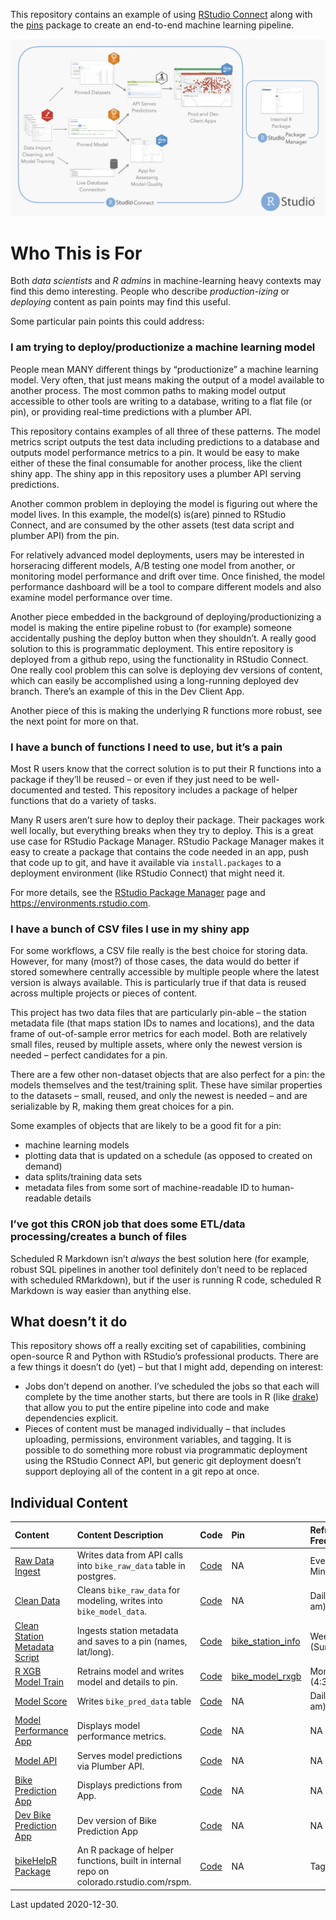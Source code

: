 This repository contains an example of using [RStudio
Connect](https://rstudio.com/products/connect/) along with the
[pins](https://github.com/rstudio/pins) package to create an end-to-end
machine learning pipeline.

![](./img/arrows.png)

Who This is For
===============

Both *data scientists* and *R admins* in machine-learning heavy contexts
may find this demo interesting. People who describe *production-izing*
or *deploying* content as pain points may find this useful.

Some particular pain points this could address:

### I am trying to deploy/productionize a machine learning model

People mean MANY different things by “productionize” a machine learning
model. Very often, that just means making the output of a model
available to another process. The most common paths to making model
output accessible to other tools are writing to a database, writing to a
flat file (or pin), or providing real-time predictions with a plumber
API.

This repository contains examples of all three of these patterns. The
model metrics script outputs the test data including predictions to a
database and outputs model performance metrics to a pin. It would be
easy to make either of these the final consumable for another process,
like the client shiny app. The shiny app in this repository uses a
plumber API serving predictions.

Another common problem in deploying the model is figuring out where the
model lives. In this example, the model(s) is(are) pinned to RStudio
Connect, and are consumed by the other assets (test data script and
plumber API) from the pin.

For relatively advanced model deployments, users may be interested in
horseracing different models, A/B testing one model from another, or
monitoring model performance and drift over time. Once finished, the
model performance dashboard will be a tool to compare different models
and also examine model performance over time.

Another piece embedded in the background of deploying/productionizing a
model is making the entire pipeline robust to (for example) someone
accidentally pushing the deploy button when they shouldn’t. A really
good solution to this is programmatic deployment. This entire repository
is deployed from a github repo, using the functionality in RStudio
Connect. One really cool problem this can solve is deploying dev
versions of content, which can easily be accomplished using a
long-running deployed dev branch. There’s an example of this in the Dev
Client App.

Another piece of this is making the underlying R functions more robust,
see the next point for more on that.

### I have a bunch of functions I need to use, but it’s a pain

Most R users know that the correct solution is to put their R functions
into a package if they’ll be reused – or even if they just need to be
well-documented and tested. This repository includes a package of helper
functions that do a variety of tasks.

Many R users aren’t sure how to deploy their package. Their packages
work well locally, but everything breaks when they try to deploy. This
is a great use case for RStudio Package Manager. RStudio Package Manager
makes it easy to create a package that contains the code needed in an
app, push that code up to git, and have it available via
`install.packages` to a deployment environment (like RStudio Connect)
that might need it.

For more details, see the [RStudio Package
Manager](https://rstudio.com/products/package-manager/) page and
<a href="https://environments.rstudio.com" class="uri">https://environments.rstudio.com</a>.

### I have a bunch of CSV files I use in my shiny app

For some workflows, a CSV file really is the best choice for storing
data. However, for many (most?) of those cases, the data would do better
if stored somewhere centrally accessible by multiple people where the
latest version is always available. This is particularly true if that
data is reused across multiple projects or pieces of content.

This project has two data files that are particularly pin-able – the
station metadata file (that maps station IDs to names and locations),
and the data frame of out-of-sample error metrics for each model. Both
are relatively small files, reused by multiple assets, where only the
newest version is needed – perfect candidates for a pin.

There are a few other non-dataset objects that are also perfect for a
pin: the models themselves and the test/training split. These have
similar properties to the datasets – small, reused, and only the newest
is needed – and are serializable by R, making them great choices for a
pin.

Some examples of objects that are likely to be a good fit for a pin:

-   machine learning models
-   plotting data that is updated on a schedule (as opposed to created
    on demand)
-   data splits/training data sets
-   metadata files from some sort of machine-readable ID to
    human-readable details

### I’ve got this CRON job that does some ETL/data processing/creates a bunch of files

Scheduled R Markdown isn’t *always* the best solution here (for example,
robust SQL pipelines in another tool definitely don’t need to be
replaced with scheduled RMarkdown), but if the user is running R code,
scheduled R Markdown is way easier than anything else.

What doesn’t it do
------------------

This repository shows off a really exciting set of capabilities,
combining open-source R and Python with RStudio’s professional products.
There are a few things it doesn’t do (yet) – but that I might add,
depending on interest:

-   Jobs don’t depend on another. I’ve scheduled the jobs so that each
    will complete by the time another starts, but there are tools in R
    (like [drake](https://github.com/ropensci/drake)) that allow you to
    put the entire pipeline into code and make dependencies explicit.
-   Pieces of content must be managed individually – that includes
    uploading, permissions, environment variables, and tagging. It is
    possible to do something more robust via programmatic deployment
    using the RStudio Connect API, but generic git deployment doesn’t
    support deploying all of the content in a git repo at once.

Individual Content
------------------

<table>
<colgroup>
<col style="width: 23%" />
<col style="width: 22%" />
<col style="width: 29%" />
<col style="width: 18%" />
<col style="width: 4%" />
</colgroup>
<thead>
<tr class="header">
<th style="text-align: left;">Content</th>
<th style="text-align: left;">Content Description</th>
<th style="text-align: left;">Code</th>
<th style="text-align: left;">Pin</th>
<th style="text-align: left;">Refresh Frequency</th>
</tr>
</thead>
<tbody>
<tr class="odd">
<td style="text-align: left;"><a href="https://colorado.rstudio.com/rsc/bike_intake_raw">Raw Data Ingest</a></td>
<td style="text-align: left;">Writes data from API calls into <code>bike_raw_data</code> table in postgres.</td>
<td style="text-align: left;"><a href="https://github.com/rstudio/bike_predict/blob/master/ETL/intake_raw/ETL_raw_into_db.Rmd">Code</a></td>
<td style="text-align: left;">NA</td>
<td style="text-align: left;">Every 20 Minutes</td>
</tr>
<tr class="even">
<td style="text-align: left;"><a href="https://colorado.rstudio.com/rsc/bike_clean_raw">Clean Data</a></td>
<td style="text-align: left;">Cleans <code>bike_raw_data</code> for modeling, writes into <code>bike_model_data</code>.</td>
<td style="text-align: left;"><a href="https://github.com/rstudio/bike_predict/blob/master/ETL/clean_raw/ETL_clean_raw.Rmd">Code</a></td>
<td style="text-align: left;">NA</td>
<td style="text-align: left;">Daily (4 am)</td>
</tr>
<tr class="odd">
<td style="text-align: left;"><a href="https://colorado.rstudio.com/rsc/bike_station_data_ingest">Clean Station Metadata Script</a></td>
<td style="text-align: left;">Ingests station metadata and saves to a pin (names, lat/long).</td>
<td style="text-align: left;"><a href="https://github.com/rstudio/bike_predict/blob/master/ETL/station_api_to_pin/ETL_station_api_to_pin.Rmd">Code</a></td>
<td style="text-align: left;"><a href="https://colorado.rstudio.com/rsc/bike_station_info">bike_station_info</a></td>
<td style="text-align: left;">Weekly (Sundays)</td>
</tr>
<tr class="even">
<td style="text-align: left;"><a href="https://colorado.rstudio.com/rsc/bike_train_rxgb">R XGB Model Train</a></td>
<td style="text-align: left;">Retrains model and writes model and details to pin.</td>
<td style="text-align: left;"><a href="https://github.com/rstudio/bike_predict/blob/master/Model/build_rxgb/build_rxgb.Rmd">Code</a></td>
<td style="text-align: left;"><a href="https://colorado.rstudio.com/rsc/bike_model_rxgb">bike_model_rxgb</a></td>
<td style="text-align: left;">Monthly (4:30 am)</td>
</tr>
<tr class="odd">
<td style="text-align: left;"><a href="https://colorado.rstudio.com/rsc/bike_model_metrics_script">Model Score</a></td>
<td style="text-align: left;">Writes <code>bike_pred_data</code> table</td>
<td style="text-align: left;"><a href="https://github.com/rstudio/bike_predict/blob/master/Model/model_quality_metrics/model_quality_metrics.Rmd">Code</a></td>
<td style="text-align: left;">NA</td>
<td style="text-align: left;">Daily (5 am)</td>
</tr>
<tr class="even">
<td style="text-align: left;"><a href="https://colorado.rstudio.com/rsc/bike_model_performance_app">Model Performance App</a></td>
<td style="text-align: left;">Displays model performance metrics.</td>
<td style="text-align: left;"><a href="https://github.com/rstudio/bike_predict/blob/master/App/model_performance/app.R">Code</a></td>
<td style="text-align: left;">NA</td>
<td style="text-align: left;">NA</td>
</tr>
<tr class="odd">
<td style="text-align: left;"><a href="https://colorado.rstudio.com/rsc/bike_predict_api">Model API</a></td>
<td style="text-align: left;">Serves model predictions via Plumber API.</td>
<td style="text-align: left;"><a href="https://github.com/rstudio/bike_predict/blob/master/API/plumber.R">Code</a></td>
<td style="text-align: left;">NA</td>
<td style="text-align: left;">NA</td>
</tr>
<tr class="even">
<td style="text-align: left;"><a href="https://colorado.rstudio.com/rsc/bike_predict_app">Bike Prediction App</a></td>
<td style="text-align: left;">Displays predictions from App.</td>
<td style="text-align: left;"><a href="https://github.com/rstudio/bike_predict/blob/master/App/client_app/app.R">Code</a></td>
<td style="text-align: left;">NA</td>
<td style="text-align: left;">NA</td>
</tr>
<tr class="odd">
<td style="text-align: left;"><a href="https://colorado.rstudio.com/rsc/dev_bike_predict_app">Dev Bike Prediction App</a></td>
<td style="text-align: left;">Dev version of Bike Prediction App</td>
<td style="text-align: left;"><a href="https://github.com/rstudio/bike_predict/blob/dev/App/client_app/app.R">Code</a></td>
<td style="text-align: left;">NA</td>
<td style="text-align: left;">NA</td>
</tr>
<tr class="even">
<td style="text-align: left;"><a href="https://colorado.rstudio.com/rspm/client/#/repos/8/packages/bikeHelpR">bikeHelpR Package</a></td>
<td style="text-align: left;">An R package of helper functions, built in internal repo on colorado.rstudio.com/rspm.</td>
<td style="text-align: left;"><a href="https://github.com/rstudio/bike_predict/blob/master/pkg">Code</a></td>
<td style="text-align: left;">NA</td>
<td style="text-align: left;">Tags</td>
</tr>
</tbody>
</table>

Last updated 2020-12-30.
